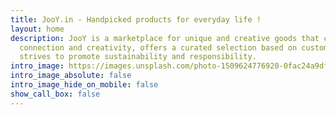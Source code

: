 ```yaml
---
title: JooY.in - Handpicked products for everyday life !
layout: home
description: JooY is a marketplace for unique and creative goods that celebrates human
  connection and creativity, offers a curated selection based on customer needs, and
  strives to promote sustainability and responsibility.
intro_image: https://images.unsplash.com/photo-1509624776920-0fac24a9dfda?ixlib=rb-4.0.3&ixid=MnwxMjA3fDB8MHxwaG90by1wYWdlfHx8fGVufDB8fHx8&auto=format&fit=crop&w=2369&q=80
intro_image_absolute: false
intro_image_hide_on_mobile: false
show_call_box: false
---
```

